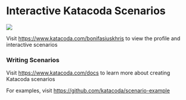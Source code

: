 # Interactive Katacoda Scenarios

[![](http://shields.katacoda.com/katacoda/bonifasiuskhris/count.svg)](https://www.katacoda.com/bonifasiuskhris "Get your profile on Katacoda.com")

Visit https://www.katacoda.com/bonifasiuskhris to view the profile and interactive scenarios

### Writing Scenarios
Visit https://www.katacoda.com/docs to learn more about creating Katacoda scenarios

For examples, visit https://github.com/katacoda/scenario-example
